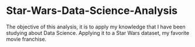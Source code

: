 # Star-Wars-Data-Science-Analysis
The objective of this analysis, it is to apply my knowledge that I have been studying about Data Science. Applying it to a Star Wars dataset, my favorite movie franchise.
